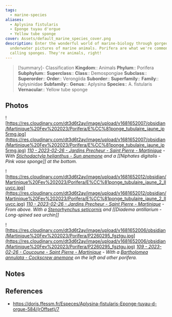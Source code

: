 ```yaml
---
tags:
  - marine-species
aliases:
  - Aplysina fistularis
  - Eponge tuyau d'orgue
  - Yellow tube sponge
cover: Assets/default_marine_species_cover.png
description: Enter the wonderful world of marine-biology through gorgeous
  underwater pictures of marine animals. Porifera are what we're commonly
  calling sponges. They're animals, right!
---
```

> [!summary]- Classification
**Kingdom**:: Animals
**Phylum**:: Porifera
**Subphylum**::
**Superclass**::
**Class**:: Demospongiae
**Subclass**::
**Superorder**::
**Order**:: Verongiida
**Suborder**::
**Superfamily**::
**Family**:: Aplysinidae
**Subfamily**::
**Genus**:: Aplysina
**Species**:: A. fistularis
**Vernacular**:: Yellow tube sponge

## Photos

![https://res.cloudinary.com/dt3d6t2ay/image/upload/v1681652007/obsidian/Martinique%20Fev%202023/Porifera/E%CC%81ponge_tubulaire_jaune_ip5rmg.jpg](https://res.cloudinary.com/dt3d6t2ay/image/upload/v1681652007/obsidian/Martinique%20Fev%202023/Porifera/E%CC%81ponge_tubulaire_jaune_ip5rmg.jpg)
*[110 - 2023-02-26 - Jardins Precheur - Saint Pierre - Martinique](110%20-%202023-02-26%20-%20Jardins%20Precheur%20-%20Saint%20Pierre%20-%20Martinique.md) - With [Stichodactyla helianthus - Sun anemone](Stichodactyla%20helianthus%20-%20Sun%20anemone.md) and a [[Niphates digitalis - Pink vase sponge]] at the bottom.*

![https://res.cloudinary.com/dt3d6t2ay/image/upload/v1681652012/obsidian/Martinique%20Fev%202023/Porifera/E%CC%81ponge_tubulaire_jaune_2_lluvcc.jpg](https://res.cloudinary.com/dt3d6t2ay/image/upload/v1681652012/obsidian/Martinique%20Fev%202023/Porifera/E%CC%81ponge_tubulaire_jaune_2_lluvcc.jpg)
*[110 - 2023-02-26 - Jardins Precheur - Saint Pierre - Martinique](110%20-%202023-02-26%20-%20Jardins%20Precheur%20-%20Saint%20Pierre%20-%20Martinique.md) - From above. With a [Stenorhynchus seticornis](Stenorhynchus%20seticornis%20-%20Yellowline%20arrow%20crab.md) and [[Diadema antillarium - Long-spined sea urchin]]*

![https://res.cloudinary.com/dt3d6t2ay/image/upload/v1681652006/obsidian/Martinique%20Fev%202023/Porifera/P2260295_fgztgu.jpg](https://res.cloudinary.com/dt3d6t2ay/image/upload/v1681652006/obsidian/Martinique%20Fev%202023/Porifera/P2260295_fgztgu.jpg)
*[109 - 2023-02-26 - Coucoune - Saint Pierre - Martinique](109%20-%202023-02-26%20-%20Coucoune%20-%20Saint%20Pierre%20-%20Martinique.md) - With a [Bartholomea annulata - Cockscrew anemone](Bartholomea%20annulata%20-%20Cockscrew%20anemone.md) on the left and other porifera.*

## Notes

## References
- https://doris.ffessm.fr/Especes/Aplysina-fistularis-Eponge-tuyau-d-orgue-584/(rOffset)/7